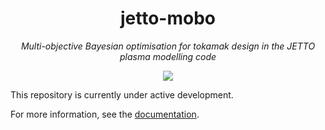 <h1 align="center">
    jetto-mobo
</h1>
<p align="center">
    <em>
        Multi-objective Bayesian optimisation for tokamak design in the JETTO plasma modelling code
    </em>
</p>
<p align="center"> 
    <a href="https://github.com/theo-brown/jetto-mobo/actions/workflows/pre-commit.yaml">
        <img src="https://github.com/theo-brown/jetto-mobo/actions/workflows/pre-commit.yaml/badge.svg)">
    </a> 
</p>

This repository is currently under active development.

For more information, see the [documentation](https://jetto-mobo.readthedocs.io/en/latest/).
